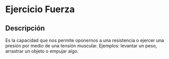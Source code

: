 # Ejercicio Fuerza

## Descripción
Es la capacidad que nos permite oponernos a una resistencia o ejercer una presión por medio de una tensión muscular. Ejemplos: levantar un peso, arrastrar un objeto o empujar algo.